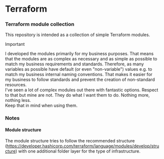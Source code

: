 # Terraform

### Terraform module collection

This repository is intended as a collection of simple Terraform modules.  

> [!IMPORTANT]
>I developed the modules primarily for my business purposes. That means that the modules are as complex as necessary and as simple as possible to match my business requirements and standards. Therefore, as many variables as possible have default (or even "non-variable") values e.g. to match my business internal naming conventions. That makes it easier for my business to follow standards and prevent the creation of non-standard resources.  
>I've seen a lot of complex modules out there with fantastic options. Respect to that but mine are not. They do what I want them to do. Nothing more, nothing less.  
>Keep that in mind when using them.  

### Notes

#### Module structure

The module structure tries to follow the recommended structure (https://developer.hashicorp.com/terraform/language/modules/develop/structure) with one additional folder layer for the type of infrastructure.
